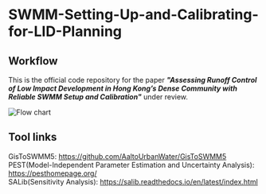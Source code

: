 # SWMM-Setting-Up-and-Calibrating-for-LID-Planning
## Workflow  

This is the official code repository for the paper ***"Assessing Runoff Control of Low Impact Development in Hong Kong’s Dense Community with Reliable SWMM Setup and Calibration"*** under review. 

![Flow chart](https://github.com/hkust-suscity/SWMM-Setting-up-and-Calibrating-for-LID-Planning/assets/67317799/60476bd3-88d1-4fbb-b04a-37eaeed09af8)

## Tool links
GisToSWMM5: https://github.com/AaltoUrbanWater/GisToSWMM5  
PEST(Model-Independent Parameter Estimation and Uncertainty Analysis): https://pesthomepage.org/  
SALib(Sensitivity Analysis): https://salib.readthedocs.io/en/latest/index.html

